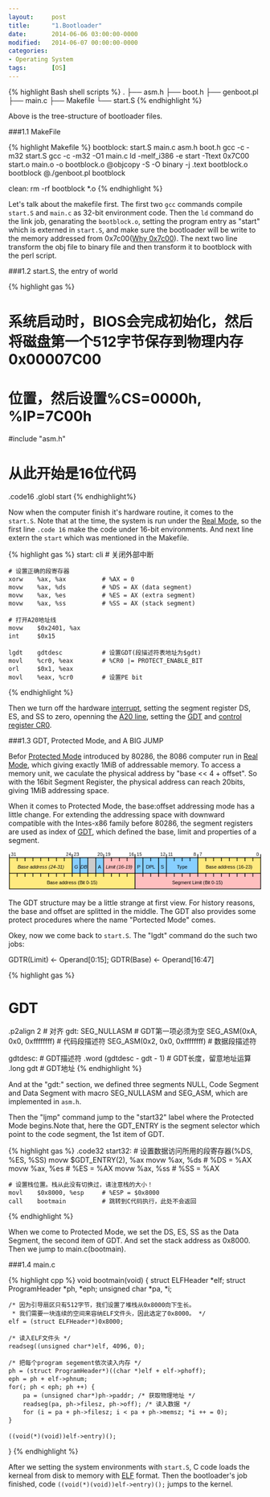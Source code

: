 ```yaml
---
layout: 	post
title:  	"1.Bootloader"
date:   	2014-06-06 03:00:00-0000
modified:   2014-06-07 00:00:00-0000
categories: 
- Operating System
tags:		[OS]
---
```


{% highlight Bash shell scripts %}
.
├── asm.h
├── boot.h
├── genboot.pl
├── main.c
├── Makefile
└── start.S
{% endhighlight %}

Above is the tree-structure of bootloader files. 

###1.1 MakeFile

{% highlight Makefile %}
bootblock: start.S main.c asm.h boot.h
	gcc -c -m32 start.S
	gcc -c -m32 -O1 main.c
	ld -melf_i386 -e start -Ttext 0x7C00 start.o main.o -o bootblock.o
	@objcopy -S -O binary -j .text bootblock.o bootblock
	@./genboot.pl bootblock

clean:
	rm -rf bootblock *.o
{% endhighlight %}

Let's talk about the makefile first. The first two `gcc` commands compile `start.S` and `main.c` as 32-bit environment code. Then the `ld` command do the link job, genarating the `bootblock.o`, setting the program entry as "start" which is externed in `start.S`, and make sure the bootloader will be write to the memory addressed from 0x7c00([Why 0x7c00](http://www.glamenv-septzen.net/en/view/6)). The next two line transform the obj file to binary file and then transform it to bootblock with the perl script.

###1.2 start.S, the entry of world

{% highlight gas %}
# 系统启动时，BIOS会完成初始化，然后将磁盘第一个512字节保存到物理内存0x00007C00
# 位置，然后设置%CS=0000h, %IP=7C00h

#include "asm.h"
# 从此开始是16位代码
.code16
.globl start
{% endhighlight%}

Now when the computer finish it's hardware routine, it comes to the `start.S`. Note that at the time, the system is run under the [Real Mode][Real Mode], so the first line `.code 16` make the code under 16-bit environments. And next line extern the `start` which was mentioned in the Makefile.

{% highlight gas %}
start:
	cli                       # 关闭外部中断

	# 设置正确的段寄存器
	xorw    %ax, %ax          # %AX = 0
	movw    %ax, %ds          # %DS = AX (data segment)
	movw    %ax, %es          # %ES = AX (extra segment)
	movw    %ax, %ss          # %SS = AX (stack segment)

	# 打开A20地址线
	movw    $0x2401, %ax
	int     $0x15

	lgdt    gdtdesc           # 设置GDT(段描述符表地址为$gdt)
	movl    %cr0, %eax        # %CR0 |= PROTECT_ENABLE_BIT
	orl     $0x1, %eax
	movl    %eax, %cr0        # 设置PE bit
{% endhighlight %}

Then we turn off the hardware [interrupt][Interrupt], setting the segment register DS, ES, and SS to zero, openning the [A20 line][A20], setting the [GDT][GDT] and [control register CR0](http://en.wikipedia.org/wiki/Control_register).

###1.3 GDT, Protected Mode, and A BIG JUMP

Befor [Protected Mode][Protected Mode] introduced by 80286, the 8086 computer run in [Real Mode][Real Mode], which giving exactly 1MiB of addressable memory. To access a memory unit, we caculate the physical address by "base << 4 + offset". So with the 16bit Segment Register, the physical address can reach 20bits, giving 1MiB addressing space. 

When it comes to Protected Mode, the base:offset addressing mode has a little change. For extending the addressing space with downward compatible with the Intes-x86 family before 80286, the segment registers are used as index of [GDT][GDT], which defined the base, limit and properties of a segment.

![GDT](/images/GDT.png "GDT")

The GDT structure may be a little strange at first view. For history reasons, the base and offset are splitted in the middle. The GDT also provides some protect procedures where the name "Portected Mode" comes.

Okey, now we come back to `start.S`. The "lgdt" command do the such two jobs:

GDTR(Limit) <- Operand[0:15]; GDTR(Base) <- Operand[16:47]

{% highlight gas %}
# GDT
.p2align 2                         # 对齐
gdt:
	SEG_NULLASM                    # GDT第一项必须为空
	SEG_ASM(0xA, 0x0, 0xffffffff)  # 代码段描述符
	SEG_ASM(0x2, 0x0, 0xffffffff)  # 数据段描述符

gdtdesc:                           # GDT描述符
	.word   (gdtdesc - gdt - 1)    # GDT长度，留意地址运算
	.long   gdt                    # GDT地址
{% endhighlight %}

And at the "gdt:" section, we defined three segments NULL, Code Segment and Data Segment with macro SEG\_NULLASM and SEG\_ASM, which are implemented in `asm.h`.

Then the "ljmp" command jump to the "start32" label where the Protected Mode begins.Note that, here the GDT\_ENTRY is the segment selector which point to the code segment, the 1st item of GDT.

{% highlight gas %}
.code32
start32:
	# 设置数据访问所用的段寄存器(%DS, %ES, %SS)
	movw    $GDT_ENTRY(2), %ax
	movw    %ax, %ds          # %DS = %AX
	movw    %ax, %es          # %ES = %AX
	movw    %ax, %ss          # %SS = %AX

	# 设置栈位置。栈从此没有切换过，请注意栈的大小！
	movl    $0x8000, %esp     # %ESP = $0x8000
	call    bootmain          # 跳转到C代码执行，此处不会返回
{% endhighlight %} 

When we come to Protected Mode, we set the DS, ES, SS as the Data Segment, the second item of GDT. And set the stack address as 0x8000. Then we jump to main.c(bootmain).

###1.4 main.c

{% highlight cpp %}
void
bootmain(void) {
	struct ELFHeader *elf;
	struct ProgramHeader *ph, *eph;
	unsigned char *pa, *i;

	/* 因为引导扇区只有512字节，我们设置了堆栈从0x8000向下生长。
	 * 我们需要一块连续的空间来容纳ELF文件头，因此选定了0x8000。 */
	elf = (struct ELFHeader*)0x8000;

	/* 读入ELF文件头 */
	readseg((unsigned char*)elf, 4096, 0);

	/* 把每个program segement依次读入内存 */
	ph = (struct ProgramHeader*)((char *)elf + elf->phoff);
	eph = ph + elf->phnum;
	for(; ph < eph; ph ++) {
		pa = (unsigned char*)ph->paddr; /* 获取物理地址 */
		readseg(pa, ph->filesz, ph->off); /* 读入数据 */
		for (i = pa + ph->filesz; i < pa + ph->memsz; *i ++ = 0);
	}

	((void(*)(void))elf->entry)();
}
{% endhighlight %}

After we setting the system environments with `start.S`, C code loads the kerneal from disk to memory with [ELF][ELF] format. Then the bootloader's job finished, code `((void(*)(void))elf->entry)();` jumps to the kernel.

[Interrupt]:http://en.wikipedia.org/wiki/Interrupt
[Protected Mode]:http://en.wikipedia.org/wiki/Protected_mode
[Real Mode]:http://en.wikipedia.org/wiki/Real_mode
[GDT]:http://wiki.osdev.org/GDT
[A20]:http://en.wikipedia.org/wiki/A20_line
[ELF]:http://en.wikipedia.org/wiki/Executable_and_Linkable_Format